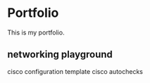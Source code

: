 # Portfolio
This is my portfolio.

## networking playground
cisco configuration template
cisco autochecks